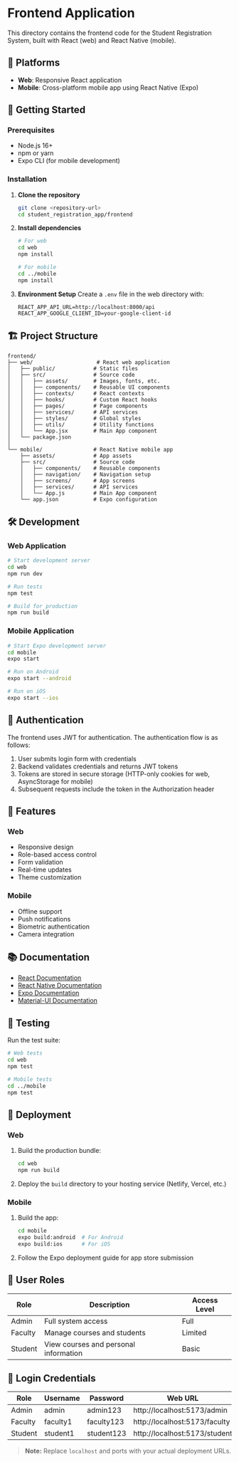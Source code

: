 # Frontend Application

This directory contains the frontend code for the Student Registration System, built with React (web) and React Native (mobile).

## 📱 Platforms

- **Web**: Responsive React application
- **Mobile**: Cross-platform mobile app using React Native (Expo)

## 🚀 Getting Started

### Prerequisites

- Node.js 16+
- npm or yarn
- Expo CLI (for mobile development)

### Installation

1. **Clone the repository**
   ```bash
   git clone <repository-url>
   cd student_registration_app/frontend
   ```

2. **Install dependencies**
   ```bash
   # For web
   cd web
   npm install
   
   # For mobile
   cd ../mobile
   npm install
   ```

3. **Environment Setup**
   Create a `.env` file in the web directory with:
   ```env
   REACT_APP_API_URL=http://localhost:8000/api
   REACT_APP_GOOGLE_CLIENT_ID=your-google-client-id
   ```

## 🏗 Project Structure

```
frontend/
├── web/                    # React web application
│   ├── public/            # Static files
│   ├── src/               # Source code
│   │   ├── assets/        # Images, fonts, etc.
│   │   ├── components/    # Reusable UI components
│   │   ├── contexts/      # React contexts
│   │   ├── hooks/         # Custom React hooks
│   │   ├── pages/         # Page components
│   │   ├── services/      # API services
│   │   ├── styles/        # Global styles
│   │   ├── utils/         # Utility functions
│   │   └── App.jsx        # Main App component
│   └── package.json
│
└── mobile/                # React Native mobile app
    ├── assets/            # App assets
    ├── src/               # Source code
    │   ├── components/    # Reusable components
    │   ├── navigation/    # Navigation setup
    │   ├── screens/       # App screens
    │   ├── services/      # API services
    │   └── App.js         # Main App component
    └── app.json           # Expo configuration
```

## 🛠 Development

### Web Application

```bash
# Start development server
cd web
npm run dev

# Run tests
npm test

# Build for production
npm run build
```

### Mobile Application

```bash
# Start Expo development server
cd mobile
expo start

# Run on Android
expo start --android

# Run on iOS
expo start --ios
```

## 🔐 Authentication

The frontend uses JWT for authentication. The authentication flow is as follows:

1. User submits login form with credentials
2. Backend validates credentials and returns JWT tokens
3. Tokens are stored in secure storage (HTTP-only cookies for web, AsyncStorage for mobile)
4. Subsequent requests include the token in the Authorization header

## 📱 Features

### Web
- Responsive design
- Role-based access control
- Form validation
- Real-time updates
- Theme customization

### Mobile
- Offline support
- Push notifications
- Biometric authentication
- Camera integration

## 📚 Documentation

- [React Documentation](https://reactjs.org/)
- [React Native Documentation](https://reactnative.dev/)
- [Expo Documentation](https://docs.expo.dev/)
- [Material-UI Documentation](https://mui.com/)

## 🧪 Testing

Run the test suite:

```bash
# Web tests
cd web
npm test

# Mobile tests
cd ../mobile
npm test
```

## 🚀 Deployment

### Web

1. Build the production bundle:
   ```bash
   cd web
   npm run build
   ```

2. Deploy the `build` directory to your hosting service (Netlify, Vercel, etc.)

### Mobile

1. Build the app:
   ```bash
   cd mobile
   expo build:android  # For Android
   expo build:ios      # For iOS
   ```

2. Follow the Expo deployment guide for app store submission

## 👥 User Roles

| Role    | Description                              | Access Level |
|---------|------------------------------------------|--------------|
| Admin   | Full system access                       | Full         |
| Faculty | Manage courses and students             | Limited      |
| Student | View courses and personal information   | Basic        |


## 🔗 Login Credentials

| Role     | Username  | Password    | Web URL                         |
|----------|-----------|-------------|---------------------------------|
| Admin    | admin     | admin123    | http://localhost:5173/admin    |
| Faculty  | faculty1  | faculty123  | http://localhost:5173/faculty  |
| Student  | student1  | student123  | http://localhost:5173/student  |

> **Note:** Replace `localhost` and ports with your actual deployment URLs.
